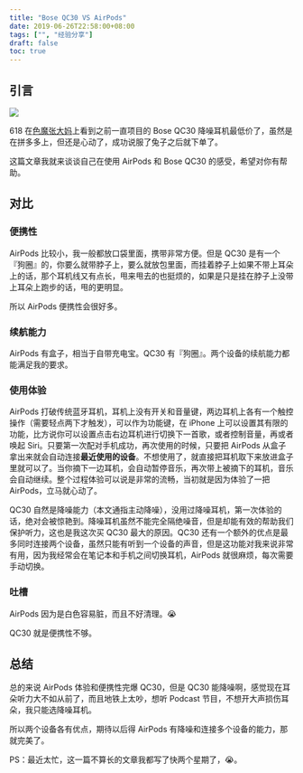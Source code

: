```yaml
---
title: "Bose QC30 VS AirPods"
date: 2019-06-26T22:58:00+08:00
tags: ["", "经验分享"] 
draft: false
toc: true
---
```


## 引言

![](https://blog-1251237404.cos.ap-guangzhou.myqcloud.com/20190703175829.png)

618 在[色魔张大妈](https://www.smzdm.com/)上看到之前一直项目的 Bose QC30 降噪耳机最低价了，虽然是在拼多多上，但还是心动了，成功说服了兔子之后就下单了。

这篇文章我就来谈谈自己在使用 AirPods 和  Bose QC30 的感受，希望对你有帮助。

<!--more-->

## 对比

### 便携性

AirPods 比较小，我一般都放口袋里面，携带非常方便。但是 QC30 是有一个『狗圈』的，你要么就带脖子上，要么就放包里面，而挂着脖子上如果不带上耳朵上的话，那个耳机线又有点长，甩来甩去的也挺烦的，如果是只是挂在脖子上没带上耳朵上跑步的话，甩的更明显。

所以 AirPods 便携性会很好多。

### 续航能力

AirPods 有盒子，相当于自带充电宝。QC30 有『狗圈』。两个设备的续航能力都能满足我的要求。

### 使用体验

AirPods 打破传统蓝牙耳机，耳机上没有开关和音量键，两边耳机上各有一个触控操作（需要轻点两下才触发），可以作为功能键，在 iPhone 上可以设置其有限的功能，比方说你可以设置点击右边耳机进行切换下一首歌，或者控制音量，再或者唤起 Siri。只要第一次配对手机成功，再次使用的时候，只要把 AirPods 从盒子拿出来就会自动连接**最近使用的设备**。不想使用了，就直接把耳机取下来放进盒子里就可以了。当你摘下一边耳机，会自动暂停音乐，再次带上被摘下的耳机，音乐会自动继续。整个过程体验可以说是非常的流畅，当初就是因为体验了一把 AirPods，立马就心动了。

QC30 自然是降噪能力（本文通指主动降噪），没用过降噪耳机，第一次体验的话，绝对会被惊艳到。降噪耳机虽然不能完全隔绝噪音，但是却能有效的帮助我们保护听力，这也是我这次买 QC30 最大的原因。QC30 还有一个额外的优点是最多同时连接两个设备，虽然只能有听到一个设备的声音，但是这功能对我来说非常有用，因为我经常会在笔记本和手机之间切换耳机，AirPods 就很麻烦，每次需要手动切换。

### 吐槽

AirPods 因为是白色容易脏，而且不好清理。😭

QC30 就是便携性不够。

## 总结

总的来说 AirPods 体验和便携性完爆 QC30，但是 QC30 能降噪啊，感觉现在耳朵听力大不如从前了，而且地铁上太吵，想听 Podcast 节目，不想开大声损伤耳朵，我只能选降噪耳机。

所以两个设备各有优点，期待以后得 AirPods 有降噪和连接多个设备的能力，那就完美了。

PS：最近太忙，这一篇不算长的文章我都写了快两个星期了，😭。
